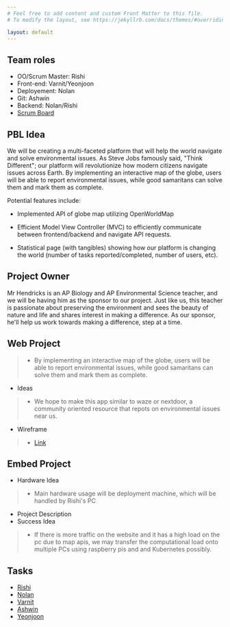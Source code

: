 ```yaml
---
# Feel free to add content and custom Front Matter to this file.
# To modify the layout, see https://jekyllrb.com/docs/themes/#overriding-theme-defaults

layout: default
---
```


<!-- ## Team Members -->
<!-- | Team Member | Github Profile | Study Partner | Repository Contributions | Issues | Role | -->
<!-- | - | - | - | - | - | - | -->
<!-- | Nolan P. | [@nolanplatt](https://github.com/nolanplatt) | Ashwin/Rishi | [commits](https://github.com/nolanplatt/AP-CSA-T3/commits?author=nolanplatt) | TODO | Deployment Manager | -->
<!-- | Rishi P. | [@rpeddakama](https://github.com/rpeddakama) | Ashwin/Nolan | [commits](https://github.com/nolanplatt/AP-CSA-T3/commits?author=rpeddakama) | TODO | Team Leader & Scrum Master | -->
<!-- | Ashwin B. | [@ashwinbabu888](https://github.com/ashwinbabu888) | Rishi/Nolan | [commits](https://github.com/nolanplatt/AP-CSA-T3/commits?author=ashwinbabu888) | TODO | TODO | -->
<!-- | Yeonjoon H. | [@yeonjoonhong](https://github.com/yeonjoonhong) | Varnit | [commits](https://github.com/nolanplatt/AP-CSA-T3/commits?author=yeonjoonhong) | TODO | TODO | -->
<!-- | Varnit G. | [@VarnitGupta24](https://github.com/VarnitGupta24) | Yeonjoon | [commits](https://github.com/nolanplatt/AP-CSA-T3/commits?author=VarnitGupta24) | TODO | TODO | -->

## Team roles
- OO/Scrum Master: Rishi
- Front-end: Varnit/Yeonjoon
- Deployement: Nolan
- Git: Ashwin
- Backend: Nolan/Rishi
- [Scrum Board](https://github.com/rpeddakama/AP-CSA-T3/projects/1)

## PBL Idea
We will be creating a multi-faceted platform that will help the world navigate and solve environmental issues. As Steve Jobs famously said, "Think Different"; our platform will revolutionize how modern citizens navigate issues across Earth. By implementing an interactive map of the globe, users will be able to report environmental issues, while good samaritans can solve them and mark them as complete. 

Potential features include:
- Implemented API of globe map utilizing OpenWorldMap
- Efficient Model View Controller (MVC) to efficiently communicate between frontend/backend and navigate API requests.

- Statistical page (with tangibles) showing how our platform is changing the world (number of tasks reported/completed, number of users, etc).

## Project Owner
Mr Hendricks is an AP Biology and AP Environmental Science teacher, and we will be having him as the sponsor to our project. Just like us, this teacher is passionate about preserving the environment and sees the beauty of nature and life and shares interest in making a difference. As our sponsor, he'll help us work towards making a difference, step at a time.

## Web Project
>- By implementing an interactive map of the globe, users will be able to report environmental issues, while good samaritans can solve them and mark them as complete.
- Ideas
>- We hope to make this app similar to waze or nextdoor, a community oriented resource that repots on environmental issues near us.
- Wireframe
>- [Link](https://www.figma.com/file/tpYBRxdaWXlTMiIqnNVG4B/Wireframe)

## Embed Project
- Hardware Idea
>- Main hardware usage will be deployment machine, which will be handled by Rishi's PC
- Project Description
- Success Idea
>- If there is more traffic on the website and it has a high load on the pc due to map apis, we may transfer the computational load onto multiple PCs using raspberry pis and and Kubernetes possibly.

## Tasks 
- [Rishi](https://github.com/rpeddakama/AP-CSA-T3/issues/16)
- [Nolan](https://github.com/rpeddakama/AP-CSA-T3/issues/15)
- [Varnit](https://github.com/rpeddakama/AP-CSA-T3/issues/14)
- [Ashwin](https://github.com/rpeddakama/AP-CSA-T3/issues/12)
- [Yeonjoon](https://github.com/rpeddakama/AP-CSA-T3/issues/13)

